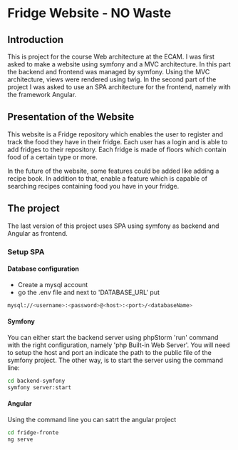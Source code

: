 # Fridge Website - NO Waste

## Introduction
This is project for the course Web architecture at the ECAM. I was first asked to make a website using symfony and a MVC architecture. In this part the backend and frontend was managed by symfony. Using the MVC architecture, views were rendered using twig. 
In the second part of the project I was asked to use an SPA architecture for the frontend, namely with the framework Angular. 

## Presentation of the Website
This website is a Fridge repository which enables the user to register and track the food they have in their fridge. Each user has a login and is able to add fridges to their repository. Each fridge is made of floors which contain food of a certain type or more. 

In the future of the website, some features could be added like adding a recipe book. In addition to that, enable a feature which is capable of searching recipes containing food you have in your fridge.

## The project
The last version of this project uses SPA using symfony as backend and Angular as frontend. 

### Setup SPA

#### Database configuration
+ Create a mysql account
+ go the .env file and next to 'DATABASE_URL' put 
```bash
mysql://<username>:<password>@<host>:<port>/<databaseName>
```

#### Symfony
You can either start the backend server using phpStorm 'run' command with the right configuration, namely 'php Built-in Web Server'.
You will need to setup the host and port an indicate the path to the public file of the symfony project.
The other way, is to start the server using the command line: 
```bash
cd backend-symfony
symfony server:start
```

#### Angular
Using the command line you can satrt the angular project 
```bash
cd fridge-fronte
ng serve
```
